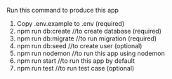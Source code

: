 Run this command to produce this app

1. Copy .env.example to .env (required)
2. npm run db:create //to create database (required)
3. npm run db:migrate //to run migration (required)
4. npm run db:seed //to create user (optional)
5. npm run nodemon //to run this app using nodemon
6. npm run start //to run this app by default
7. npm run test //to run test case (optional)
